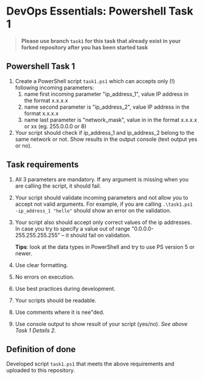 # DevOps Essentials: Powershell Task 1

> **Please use branch `task1` for this task that already exist in your forked repository after you has been started task**

## Powershell Task 1

1. Create a PowerShell script `task1.ps1` which can accepts only (!) following incoming parameters:
   1. name first incoming parameter "ip_address_1", value IP address in the format x.x.x.x
   2. name second parameter is "ip_address_2", value IP address in the format x.x.x.x
   3. name last parameter is "network_mask", value in in the format x.x.x.x or xx (eg. 255.0.0.0 or 8)
2. Your script should check if ip_address_1 and ip_address_2 belong to the same network or not. Show results in the output console (text output yes or no).

## Task requirements
1. All 3 parameters are mandatory. If any argument is missing when you are calling the script, it should
fail.
2. Your script should validate incoming parameters and not allow you to accept not valid arguments. For example, if you are calling `.\task1.ps1 -ip_address_1 "hello"` should show an error on the validation.
3. Your script also should accept only correct values of the ip addresses. In case you try to specify a value out of range "0.0.0.0-255.255.255.255" – it should fail on validation.

   **Tips**: look at the data types in PowerShell and try to use PS version 5 or newer.
4. Use clear formatting.
5. No errors on execution.
6. Use best practices during development.
7. Your scripts should be readable.
9. Use comments where it is nee"ded.
10. Use console output to show result of your script (yes/no). *See above Task 1 Details 2.*


## Definition of done

Developed script `task1.ps1` that meets the above requirements and uploaded to this repository. 
